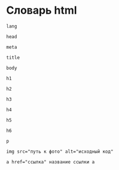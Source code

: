 # Словарь html

```
lang
```


```
head
```


```
meta
```


```
title
```


```
body
```


```
h1
```


```
h2
```


```
h3
```


```
h4
```


```
h5
```


```
h6
```


```
p
```


```
img src="путь к фото" alt="исходный код"
```


```
a href="ссылка" название ссылки a
```
```
